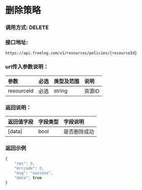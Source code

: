 # 删除策略


### 调用方式: DELETE

### 接口地址:

```
https://api.freelog.com/v1/resources/policies/{resourceId}
```

### url传入参数说明：

| 参数 | 必选 | 类型及范围 | 说明 |
| :--- | :--- | :--- | :--- |
|resourceId|必选|string|资源ID


### 返回说明：
| 返回值字段 | 字段类型 | 字段说明 |
| :--- | :--- | :--- |
| [data] | bool | 是否删除成功|

### 返回示例

```js
{
    "ret": 0,
    "errcode": 0,
    "msg": "success",
    "data": true
}
```